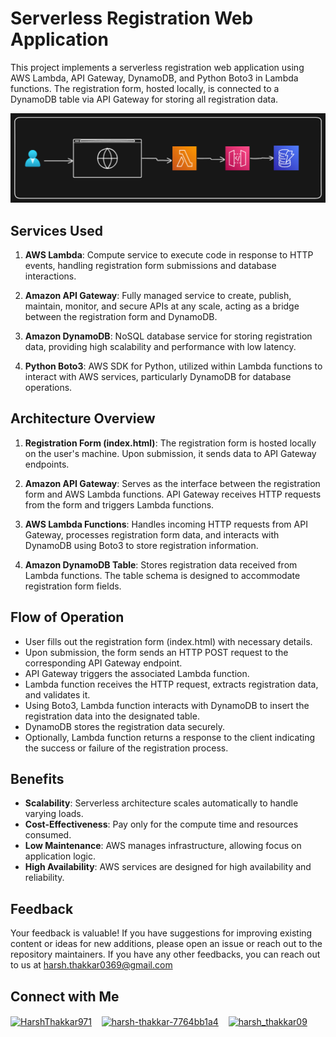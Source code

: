 # Serverless Registration Web Application

This project implements a serverless registration web application using AWS Lambda, API Gateway, DynamoDB, and Python Boto3 in Lambda functions. The registration form, hosted locally, is connected to a DynamoDB table via API Gateway for storing all registration data.

<img src="https://github.com/Harsh971/AWS-Projects/blob/main/AWS%20APIGateway/Serverless%20Regrestration%20Webapp/architecture.png"></img>

## Services Used

1. **AWS Lambda**: Compute service to execute code in response to HTTP events, handling registration form submissions and database interactions.

2. **Amazon API Gateway**: Fully managed service to create, publish, maintain, monitor, and secure APIs at any scale, acting as a bridge between the registration form and DynamoDB.

3. **Amazon DynamoDB**: NoSQL database service for storing registration data, providing high scalability and performance with low latency.

4. **Python Boto3**: AWS SDK for Python, utilized within Lambda functions to interact with AWS services, particularly DynamoDB for database operations.

## Architecture Overview

1. **Registration Form (index.html)**: The registration form is hosted locally on the user's machine. Upon submission, it sends data to API Gateway endpoints.

2. **Amazon API Gateway**: Serves as the interface between the registration form and AWS Lambda functions. API Gateway receives HTTP requests from the form and triggers Lambda functions.

3. **AWS Lambda Functions**: Handles incoming HTTP requests from API Gateway, processes registration form data, and interacts with DynamoDB using Boto3 to store registration information.

4. **Amazon DynamoDB Table**: Stores registration data received from Lambda functions. The table schema is designed to accommodate registration form fields.

## Flow of Operation

- User fills out the registration form (index.html) with necessary details.
- Upon submission, the form sends an HTTP POST request to the corresponding API Gateway endpoint.
- API Gateway triggers the associated Lambda function.
- Lambda function receives the HTTP request, extracts registration data, and validates it.
- Using Boto3, Lambda function interacts with DynamoDB to insert the registration data into the designated table.
- DynamoDB stores the registration data securely.
- Optionally, Lambda function returns a response to the client indicating the success or failure of the registration process.

## Benefits

- **Scalability**: Serverless architecture scales automatically to handle varying loads.
- **Cost-Effectiveness**: Pay only for the compute time and resources consumed.
- **Low Maintenance**: AWS manages infrastructure, allowing focus on application logic.
- **High Availability**: AWS services are designed for high availability and reliability.

## Feedback

Your feedback is valuable! If you have suggestions for improving existing content or ideas for new additions, please open an issue or reach out to the repository maintainers. If you have any other feedbacks, you can reach out to us at harsh.thakkar0369@gmail.com


## Connect with Me
<p>

 <a href="https://twitter.com/HarshThakkar971" target="blank"><img align="center" src="https://img.freepik.com/premium-vector/vector-new-twitter-x-white-logo-black-background_744381-866.jpg" alt="HarshThakkar971" height="40" width="50" /></a>
  &nbsp;&nbsp;
  	<a href="https://linkedin.com/in/harsh-thakkar-7764bb1a4" target="blank"><img align="center" src="https://upload.wikimedia.org/wikipedia/commons/thumb/c/ca/LinkedIn_logo_initials.png/800px-LinkedIn_logo_initials.png" alt="harsh-thakkar-7764bb1a4" height="40" width="40" /></a>
  &nbsp;&nbsp;
 <a href="https://instagram.com/harsh_thakkar09" target="blank"><img align="center" src="https://upload.wikimedia.org/wikipedia/commons/thumb/e/e7/Instagram_logo_2016.svg/768px-Instagram_logo_2016.svg.png" alt="harsh_thakkar09" height="40" width="40" /></a>
</p>

